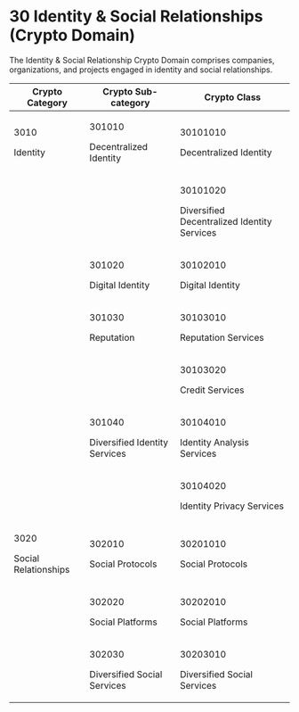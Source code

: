 # 30 Identity & Social Relationships (Crypto Domain)

The Identity & Social Relationship Crypto Domain comprises companies, organizations, and projects engaged in identity and social relationships.

| Crypto Category                        | Crypto Sub-category                               | Crypto Class                                                      |
| -------------------------------------- | ------------------------------------------------- | ----------------------------------------------------------------- |
| <p>3010</p><p>Identity</p>             | <p>301010</p><p>Decentralized Identity</p>        | <p>30101010</p><p>Decentralized Identity</p>                      |
|                                        |                                                   | <p>30101020</p><p>Diversified Decentralized Identity Services</p> |
|                                        | <p>301020</p><p>Digital Identity</p>              | <p>30102010</p><p>Digital Identity</p>                            |
|                                        | <p>301030</p><p>Reputation</p>                    | <p>30103010</p><p>Reputation Services</p>                         |
|                                        |                                                   | <p>30103020</p><p>Credit Services</p>                             |
|                                        | <p>301040</p><p>Diversified Identity Services</p> | <p>30104010</p><p>Identity Analysis Services</p>                  |
|                                        |                                                   | <p>30104020</p><p>Identity Privacy Services</p>                   |
| <p>3020</p><p>Social Relationships</p> | <p>302010</p><p>Social Protocols</p>              | <p>30201010</p><p>Social Protocols</p>                            |
|                                        | <p>302020</p><p>Social Platforms</p>              | <p>30202010</p><p>Social Platforms</p>                            |
|                                        | <p>302030</p><p>Diversified Social Services</p>   | <p>30203010</p><p>Diversified Social Services</p>                 |
